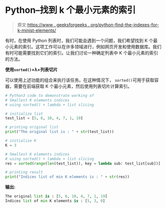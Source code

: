 # Python–找到 k 个最小元素的索引

> 原文:[https://www . geeksforgeeks . org/python-find-the-indexes-for-k-minist-elements/](https://www.geeksforgeeks.org/python-find-the-indices-for-k-smallest-elements/)

有时，在使用 Python 列表时，我们可能会遇到一个问题，我们希望找到 K 个最小元素的索引。这项工作可以在许多领域进行，例如网页开发和使用数据库。我们有时可能需要找到它们的索引。让我们讨论一种确定列表中 K 个最小元素的索引的方法。

**使用`sorted()`+λ+列表切片**

可以使用上述功能的组合来执行该任务。在这种情况下， `sorted()`可用于获取容器，需要在前端获取 K 个最小元素，然后使用列表切片计算索引。

```py
# Python3 code to demonstrate working of
# Smallest K elements indices
# using sorted() + lambda + list slicing

# initialize list
test_list = [5, 6, 10, 4, 7, 1, 19]

# printing original list
print("The original list is : " + str(test_list))

# initialize K
K = 3

# Smallest K elements indices
# using sorted() + lambda + list slicing
res = sorted(range(len(test_list)), key = lambda sub: test_list[sub])[:K]

# printing result
print("Indices list of min K elements is : " + str(res))
```

**输出:**

```py
The original list is : [5, 6, 10, 4, 7, 1, 19]
Indices list of min K elements is : [5, 3, 0]

```